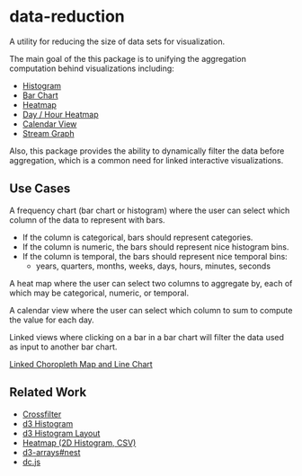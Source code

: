 # data-reduction

A utility for reducing the size of data sets for visualization.

The main goal of the this package is to unifying the aggregation computation behind visualizations including:

 * [Histogram](http://bl.ocks.org/mbostock/3048450)
 * [Bar Chart](http://bl.ocks.org/mbostock/3885304)
 * [Heatmap](http://bl.ocks.org/mbostock/3202354)
 * [Day / Hour Heatmap](http://bl.ocks.org/tjdecke/5558084)
 * [Calendar View](http://bl.ocks.org/mbostock/4063318)
 * [Stream Graph](http://bl.ocks.org/mbostock/582915)
 
Also, this package provides the ability to dynamically filter the data before aggregation, which is a common need for linked interactive visualizations.

## Use Cases

A frequency chart (bar chart or histogram) where the user can select which column of the data to represent with bars.

 * If the column is categorical, bars should represent categories.
 * If the column is numeric, the bars should represent nice histogram bins.
 * If the column is temporal, the bars should represent nice temporal bins:
   * years, quarters, months, weeks, days, hours, minutes, seconds

A heat map where the user can select two columns to aggregate by, each of which may be categorical, numeric, or temporal.

A calendar view where the user can select which column to sum to compute the value for each day.

Linked views where clicking on a bar in a bar chart will filter the data used as input to another bar chart.

[Linked Choropleth Map and Line Chart](http://curran.github.io/model/examples/d3LinkedChoropleth/)

## Related Work

 * [Crossfilter](http://square.github.io/crossfilter/)
 * [d3 Histogram](http://bl.ocks.org/mbostock/3048450)
 * [d3 Histogram Layout](https://github.com/mbostock/d3/blob/master/src/layout/histogram.js)
 * [Heatmap (2D Histogram, CSV)](http://bl.ocks.org/mbostock/3202354)
 * [d3-arrays#nest](https://github.com/d3/d3-arrays#nest)
 * [dc.js](https://dc-js.github.io/dc.js/)
